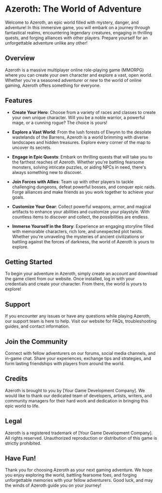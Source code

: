 # Azeroth: The World of Adventure

Welcome to Azeroth, an epic world filled with mystery, danger, and adventure! In this immersive game, you will embark on a journey through fantastical realms, encountering legendary creatures, engaging in thrilling quests, and forging alliances with other players. Prepare yourself for an unforgettable adventure unlike any other!

## Overview

Azeroth is a massive multiplayer online role-playing game (MMORPG) where you can create your own character and explore a vast, open world. Whether you're a seasoned adventurer or new to the world of online gaming, Azeroth offers something for everyone.

## Features

- **Create Your Hero**: Choose from a variety of races and classes to create your own unique character. Will you be a noble warrior, a powerful mage, or a cunning rogue? The choice is yours!

- **Explore a Vast World**: From the lush forests of Elwynn to the desolate wastelands of the Barrens, Azeroth is a world brimming with diverse landscapes and hidden treasures. Explore every corner of the map to uncover its secrets.

- **Engage in Epic Quests**: Embark on thrilling quests that will take you to the farthest reaches of Azeroth. Whether you're battling fearsome monsters, solving intricate puzzles, or aiding NPCs in need, there's always something new to discover.

- **Join Forces with Allies**: Team up with other players to tackle challenging dungeons, defeat powerful bosses, and conquer epic raids. Forge alliances and make friends as you work together to achieve your goals.

- **Customize Your Gear**: Collect powerful weapons, armor, and magical artifacts to enhance your abilities and customize your playstyle. With countless items to discover and collect, the possibilities are endless.

- **Immerse Yourself in the Story**: Experience an engaging storyline filled with memorable characters, rich lore, and unexpected plot twists. Whether you're unraveling the mysteries of ancient civilizations or battling against the forces of darkness, the world of Azeroth is yours to explore.

## Getting Started

To begin your adventure in Azeroth, simply create an account and download the game client from our website. Once installed, log in with your credentials and create your character. From there, the world is yours to explore!

## Support

If you encounter any issues or have any questions while playing Azeroth, our support team is here to help. Visit our website for FAQs, troubleshooting guides, and contact information.

## Join the Community

Connect with fellow adventurers on our forums, social media channels, and in-game chat. Share your experiences, exchange tips and strategies, and form lasting friendships with players from around the world.

## Credits

Azeroth is brought to you by [Your Game Development Company]. We would like to thank our dedicated team of developers, artists, writers, and community managers for their hard work and dedication in bringing this epic world to life.

## Legal

Azeroth is a registered trademark of [Your Game Development Company]. All rights reserved. Unauthorized reproduction or distribution of this game is strictly prohibited.

## Have Fun!

Thank you for choosing Azeroth as your next gaming adventure. We hope you enjoy exploring the world, battling fearsome foes, and forging unforgettable memories with your fellow adventurers. Good luck, and may the winds of Azeroth guide you on your journey!
